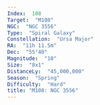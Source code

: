 ```yaml
---
Index:  108
Target:  "M108"
NGC:  "NGC 3556"
Type:  "Spiral Galaxy"
Constellation:  "Ursa Major"
RA:  "11h 11.5m"
Dec:  "55°40"
Magnitude:  "10"
Size:  "8x1"
DistanceLy:  "45,000,000"
Season:  "Spring"
Difficulty:  "Hard"
title: "M108: NGC 3556"
---
```

